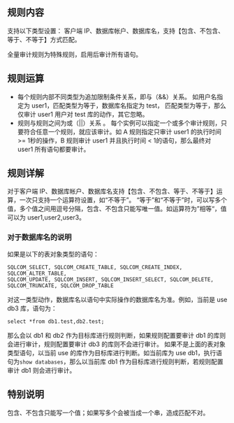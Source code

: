 
## 规则内容
支持以下类型设置：
客户端 IP、数据库帐户、数据库名，支持【包含、不包含、等于、不等于】方式匹配。

全量审计规则为特殊规则，启用后审计所有语句。

## 规则运算
- 每个规则内部不同类型为追加限制条件关系，即与（&&）关系。
如用户名指定为 user1，匹配类型为等于，数据库名指定为 test， 匹配类型为等于，那么仅审计 user1 用户对 test 库的动作，其它忽略。
- 规则与规则之间为或（||）关系 。
每个实例可以指定一个或多个审计规则，只要符合任意一个规则，就应该审计。如 A 规则指定只审计 user1 的执行时间 >= 1秒的操作，B 规则审计 user1 并且执行时间 &lt; 1的语句，那么最终对 user1 所有语句都要审计。

## 规则详解
对于客户端 IP、数据库帐户、数据库名支持【包含、不包含、等于、不等于】运算，一次只支持一个运算符设置，如“不等于”。
“等于”和“不等于”时，可以写多个值，多个值之间用逗号分隔，包含、不包含只能写唯一值。如运算符为”相等“，值可以为 user1,user2,user3。

### 对于数据库名的说明
如果是以下的表对象类型的语句：
```
SQLCOM_SELECT, SQLCOM_CREATE_TABLE, SQLCOM_CREATE_INDEX, SQLCOM_ALTER_TABLE,
SQLCOM_UPDATE, SQLCOM_INSERT, SQLCOM_INSERT_SELECT, SQLCOM_DELETE, SQLCOM_TRUNCATE, SQLCOM_DROP_TABLE
```
对这一类型动作，数据库名以语句中实际操作的数据库名为准。例如，当前是 use db3 库，语句为：
```
select *from db1.test,db2.test;
```
那么会以 db1 和 db2 作为目标库进行规则判断，如果规则配置要审计 db1 的库则会进行审计，规则配置要审计 db3 的库则不会进行审计。
如果不是上面的表对象类型语句，以当前 use 的库作为目标库进行判断。如当前库为 use db1，执行语句为`show databases`，那么以当前库 db1 作为目标库进行规则判断，若规则配置审计 db1 则会进行审计。

## 特别说明
包含、不包含只能写一个值；如果写多个会被当成一个串，造成匹配不对。


